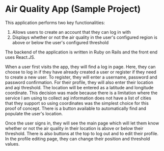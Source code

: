 # Air Quality App (Sample Project)

This application performs two key functionalities:
1) Allows users to create an account that they can log in with
2) Displays whether or not the air quality in the user's configured region is above or below the user's configured threshold

The backend of the application is written in Ruby on Rails and the front end uses React.JS.

When a user first visits the app, they will find a log in page. Here, they can choose to log in if they have already created a user or register if they need to create a new user. To register, they will enter a username, password and password confirmation. For their profile, they will also enter their location and aqi threshold. The location will be entered as a latitude and longitude coordinate. This decision was made because there is a limitation where the service I am using to collect aqi information does not have a list of cities that they support so using coordinates was the simplest choice for this proof of concept. There is a button available to automatically find and populate the user's location.

Once the user signs in, they will see the main page which will let them know whether or not the air quality in their location is above or below their threshold. There is also buttons at the top to log out and to edit their profile. In the profile editing page, they can change their position and threshold values.
